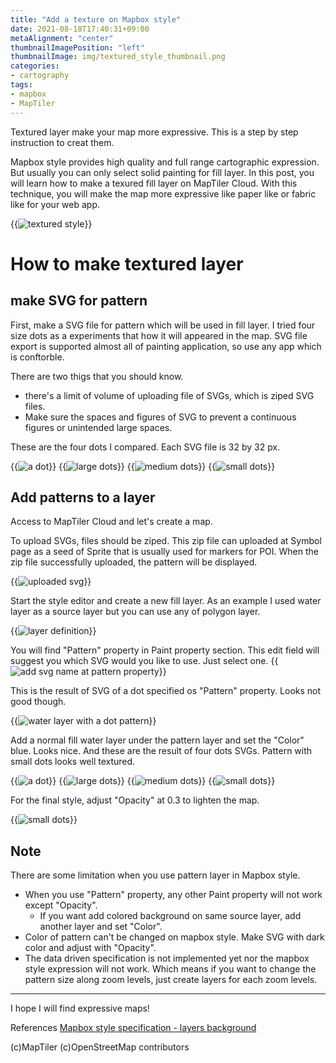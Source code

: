 ```yaml
---
title: "Add a texture on Mapbox style"
date: 2021-08-18T17:40:31+09:00
metaAlignment: "center"
thumbnailImagePosition: "left"
thumbnailImage: img/textured_style_thumbnail.png
categories:
- cartography
tags:
- mapbox
- MapTiler
---
```


Textured layer make your map more expressive. This is a step by step instruction to creat them.

<!--more-->

Mapbox style provides high quality and full range cartographic expression. But usually you can only select solid painting for fill layer. In this post, you will learn how to make a texured fill layer on MapTiler Cloud. With this technique, you will make the map more expressive like paper like or fabric like for your web app.

{{<image classes="fancybox center clear" src="/img/mapbox_texture/textured_style.png" thumbnail-width="80%" title="textured style">}}

# How to make textured layer

## make SVG for pattern

First, make a SVG file for pattern which will be used in fill layer. I tried four size dots as a experiments that how it will appeared in the map. SVG file export is supported almost all of painting application, so use any app which is conftorble.

There are two thigs that you should know.
- there's a limit of volume of uploading file of SVGs, which is ziped SVG files.
- Make sure the spaces and figures of SVG to prevent a continuous figures or unintended large spaces.

These are the four dots I compared. Each SVG file is 32 by 32 px.

{{<image classes="fig-25 clear" src="/img/mapbox_texture/dot_32.png" title="a dot">}}
{{<image classes="fig-25 clear" src="/img/mapbox_texture/dot_l.png" title="large dots">}}
{{<image classes="fig-25 clear" src="/img/mapbox_texture/dot_s.png" title="medium dots">}}
{{<image classes="fig-25 clear" src="/img/mapbox_texture/dot_xs.png" title="small dots">}}


## Add patterns to a layer

Access to MapTiler Cloud and let's create a map.

To upload SVGs, files should be ziped. This zip file can uploaded at Symbol page as a seed of Sprite that is usually used for markers for POI. When the zip file successfully uploaded, the pattern will be displayed.

{{<image classes="fancybox center clear" src="/img/mapbox_texture/uploaded_sprite.png" thumbnail-width="80%" title="uploaded svg">}}

Start the style editor and create a new fill layer. As an example I used water layer as a source layer but you can use any of polygon layer.

{{<image classes="center clear" src="/img/mapbox_texture/create_layer.png" title="layer definition">}}

You will find "Pattern" property in Paint property section. This edit field will suggest you which SVG would you like to use. Just select one.
{{<image classes="center clear" src="/img/mapbox_texture/add_param_on_pattern.png" title="add svg name at pattern property">}}


This is the result of SVG of a dot specified os "Pattern" property. Looks not good though.

{{<image classes="center clear" src="/img/mapbox_texture/wone.png" thumbnail-width="80%" title="water layer with a dot pattern">}}


Add a normal fill water layer under the pattern layer and set the "Color" blue. Looks nice. And these are the result of four dots SVGs. Pattern with small dots looks well textured.


{{<image classes="fig-50 clear" src="/img/mapbox_texture/bone.png" title="a dot">}}
{{<image classes="fig-50 clear" src="/img/mapbox_texture/bl.png" title="large dots">}}
{{<image classes="fig-50 clear" src="/img/mapbox_texture/bs.png" title="medium dots">}}
{{<image classes="fig-50 clear" src="/img/mapbox_texture/bxs.png" title="small dots">}}

For the final style, adjust "Opacity" at 0.3 to lighten the map.

{{<image classes="fancybox center clear" src="/img/mapbox_texture/lightblue_xs.png" thumbnail-width="80%" title="small dots">}}

## Note

There are some limitation when you use pattern layer in Mapbox style.

- When you use "Pattern" property, any other Paint property will not work except "Opacity".
  - If you want add colored background on same source layer, add another layer and set "Color".
- Color of pattern can't be changed on mapbox style. Make SVG with dark color and adjust with "Opacity".
- The data driven specification is not implemented yet nor the mapbox style expression will not work. Which means if you want to change the pattern size along zoom levels, just create layers for each zoom levels.


---

I hope I will find expressive maps!


References
[Mapbox style specification - layers background](https://docs.mapbox.com/mapbox-gl-js/style-spec/layers/#background)

(c)MapTiler (c)OpenStreetMap contributors